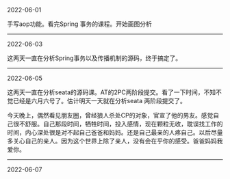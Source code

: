2022-06-01

手写aop功能。看完Spring 事务的课程。开始画图分析

----------

2022-06-03

这两天一直在分析Spring事务以及传播机制的源码，终于搞定了。

--------------

2022-06-05

这两天一直在分析seata的源码课。AT的2PC两阶段提交。看了一下时间，不知不觉已经是六月六号了。估计明天一天就在分析seata 两阶段提交了。

今天晚上，偶然看见朋友圈，曾经狼人杀处CP的对象，官宣了他的男友。感觉自己很不舒服。自己那段时间，牺牲时间，投入感情，现在颗粒无收，耽误找工作的时间，内心深处很是对不起自己爸爸和妈妈。还是自己最亲的人疼自己。以后尽量多关心自己的亲人。因为这个世界上除了亲人，没有会在乎你的感受。爸爸妈妈我爱你。

---------------

2022-06-07
